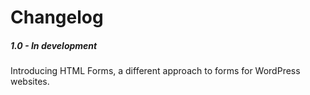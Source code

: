 Changelog
=========

##### 1.0 - In development

Introducing HTML Forms, a different approach to forms for WordPress websites.


